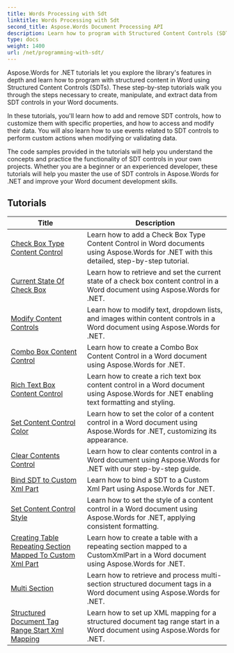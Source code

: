 ```yaml
---
title: Words Processing with Sdt
linktitle: Words Processing with Sdt
second_title: Aspose.Words Document Processing API
description: Learn how to program with Structured Content Controls (SDT) in Aspose.Words for .NET. Follow step-by-step tutorials and sample code in C# to manipulate and customize structured content controls in your Word documents.
type: docs
weight: 1400
url: /net/programming-with-sdt/
---
```

Aspose.Words for .NET tutorials let you explore the library's features in depth and learn how to program with structured content in Word using Structured Content Controls (SDTs). These step-by-step tutorials walk you through the steps necessary to create, manipulate, and extract data from SDT controls in your Word documents.

In these tutorials, you'll learn how to add and remove SDT controls, how to customize them with specific properties, and how to access and modify their data. You will also learn how to use events related to SDT controls to perform custom actions when modifying or validating data.

The code samples provided in the tutorials will help you understand the concepts and practice the functionality of SDT controls in your own projects. Whether you are a beginner or an experienced developer, these tutorials will help you master the use of SDT controls in Aspose.Words for .NET and improve your Word document development skills.

 ## Tutorials
| Title | Description |
| --- | --- |
| [Check Box Type Content Control](./check-box-type-content-control/) | Learn how to add a Check Box Type Content Control in Word documents using Aspose.Words for .NET with this detailed, step-by-step tutorial. |
| [Current State Of Check Box](./current-state-of-check-box/) | Learn how to retrieve and set the current state of a check box content control in a Word document using Aspose.Words for .NET. |
| [Modify Content Controls](./modify-content-controls/) | Learn how to modify text, dropdown lists, and images within content controls in a Word document using Aspose.Words for .NET. |
| [Combo Box Content Control](./combo-box-content-control/) | Learn how to create a Combo Box Content Control in a Word document using Aspose.Words for .NET. |
| [Rich Text Box Content Control](./rich-text-box-content-control/) | Learn how to create a rich text box content control in a Word document using Aspose.Words for .NET enabling text formatting and styling. |
| [Set Content Control Color](./set-content-control-color/) | Learn how to set the color of a content control in a Word document using Aspose.Words for .NET, customizing its appearance. |
| [Clear Contents Control](./clear-contents-control/) | Learn how to clear contents control in a Word document using Aspose.Words for .NET with our step-by-step guide. |
| [Bind SDT to Custom Xml Part](./bind-sdt-to-custom-xml-part/) | Learn how to bind a SDT to a Custom Xml Part using Aspose.Words for .NET. |
| [Set Content Control Style](./set-content-control-style/) | Learn how to set the style of a content control in a Word document using Aspose.Words for .NET, applying consistent formatting. |
| [Creating Table Repeating Section Mapped To Custom Xml Part](./creating-table-repeating-section-mapped-to-custom-xml-part/) | Learn how to create a table with a repeating section mapped to a CustomXmlPart in a Word document using Aspose.Words for .NET. |
| [Multi Section](./multi-section/) | Learn how to retrieve and process multi-section structured document tags in a Word document using Aspose.Words for .NET. |
| [Structured Document Tag Range Start Xml Mapping](./structured-document-tag-range-start-xml-mapping/) | Learn how to set up XML mapping for a structured document tag range start in a Word document using Aspose.Words for .NET. |
